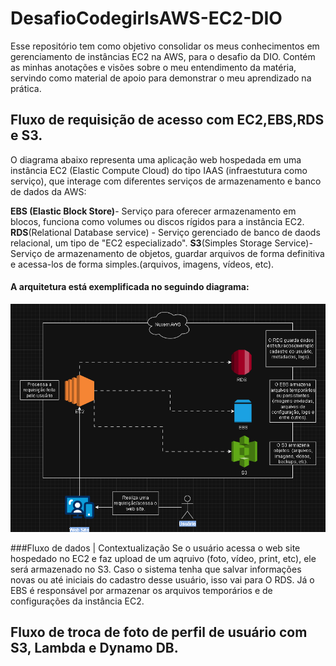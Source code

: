 # DesafioCodegirlsAWS-EC2-DIO
Esse repositório tem como objetivo consolidar os meus conhecimentos em gerenciamento de instâncias EC2 na AWS, para o desafio da DIO. Contém as minhas anotações e visões sobre o meu entendimento da matéria, servindo como material de apoio para demonstrar o meu aprendizado na prática.

## Fluxo de requisição de acesso com EC2,EBS,RDS e S3.

 O diagrama abaixo representa uma aplicação web hospedada em uma instância EC2 (Elastic Compute Cloud) do tipo IAAS (infraestutura como serviço), que interage com diferentes serviços de armazenamento e banco de dados da AWS:
 
**EBS (Elastic Block Store)**- Serviço para oferecer armazenamento em blocos, funciona como volumes ou discos rígidos para a instância EC2.
**RDS**(Relational Database service) - Serviço gerenciado de banco de daods relacional, um tipo de "EC2 especializado".
**S3**(Simples Storage Service)- Serviço de armazenamento de objetos, guardar arquivos de forma definitiva e acessa-los de forma simples.(arquivos, imagens, vídeos, etc). 

#### A arquitetura está exemplificada no seguindo diagrama:
![Diagrama EC2](images/diagrama-ec2.png)

###Fluxo de dados | Contextualização 
 Se o usuário acessa o web site hospedado no EC2 e faz upload de um aqruivo (foto, vídeo, print, etc), ele será armazenado no S3. Caso o sistema tenha que salvar informações novas ou até iniciais do cadastro desse usuário, isso vai para O RDS. Já o EBS é responsável por armazenar os arquivos temporários e de configurações da instância EC2.


## Fluxo de troca de foto de perfil de usuário com S3, Lambda e Dynamo DB.




